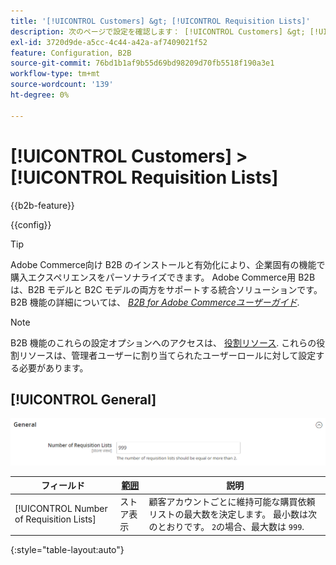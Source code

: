 ```yaml
---
title: '[!UICONTROL Customers] &gt; [!UICONTROL Requisition Lists]'
description: 次のページで設定を確認します： [!UICONTROL Customers] &gt; [!UICONTROL Requisition Lists] コマース管理のページ。
exl-id: 3720d9de-a5cc-4c44-a42a-af7409021f52
feature: Configuration, B2B
source-git-commit: 76bd1b1af9b55d69bd98209d70fb5518f190a3e1
workflow-type: tm+mt
source-wordcount: '139'
ht-degree: 0%

---
```


# [!UICONTROL Customers] > [!UICONTROL Requisition Lists]

{{b2b-feature}}

{{config}}

>[!TIP]
>
>Adobe Commerce向け B2B のインストールと有効化により、企業固有の機能で購入エクスペリエンスをパーソナライズできます。 Adobe Commerce用 B2B は、B2B モデルと B2C モデルの両方をサポートする統合ソリューションです。 B2B 機能の詳細については、 [_B2B for Adobe Commerceユーザーガイド_](https://experienceleague.adobe.com/docs/commerce-admin/b2b/introduction.html).

>[!NOTE]
>
>B2B 機能のこれらの設定オプションへのアクセスは、 [役割リソース](../../systems/permissions-user-roles.md#role-resources). これらの役割リソースは、管理者ユーザーに割り当てられたユーザーロールに対して設定する必要があります。

## [!UICONTROL General]

![一般](./assets/requisition-lists-general.png)<!-- zoom -->

<!-- General](https://docs.magento.com/user-guide/stores/b2b-configure-requisition-lists.html) -->

| フィールド | [範囲](../../getting-started/websites-stores-views.md#scope-settings) | 説明 |
|--- |--- |--- |
| [!UICONTROL Number of Requisition Lists] | ストア表示 | 顧客アカウントごとに維持可能な購買依頼リストの最大数を決定します。 最小数は次のとおりです。 `2`の場合、最大数は `999`. |

{:style=&quot;table-layout:auto&quot;}
